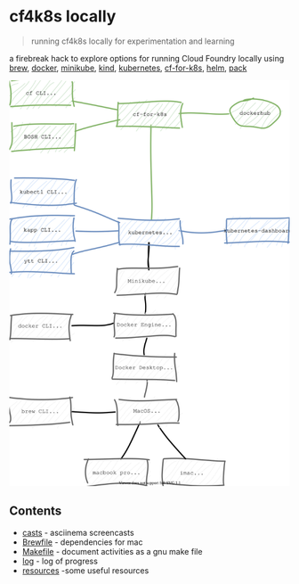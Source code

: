 # cf4k8s locally 

> running cf4k8s locally for experimentation and learning

a firebreak hack to explore options for running Cloud Foundry locally using 
[brew](https://brew.sh), [docker](https://docs.docker.com/), [minikube](https://minikube.sigs.k8s.io/docs/), [kind](https://kind.sigs.k8s.io/), [kubernetes](https://kubernetes.io/docs/home/), [cf-for-k8s](https://cf-for-k8s.io/docs/), [helm](https://helm.sh/docs/), [pack](https://buildpacks.io/docs/tools/pack/)

![diagram showing the various components](docs/diagrams-STACK.svg)

## Contents

- [casts](casts) - asciinema screencasts
- [Brewfile](Brewfile) - dependencies for mac
- [Makefile](Makefile) - document activities as a gnu make file
- [log](docs/log.md) - log of progress
- [resources](docs/resources.md) -some useful resources
